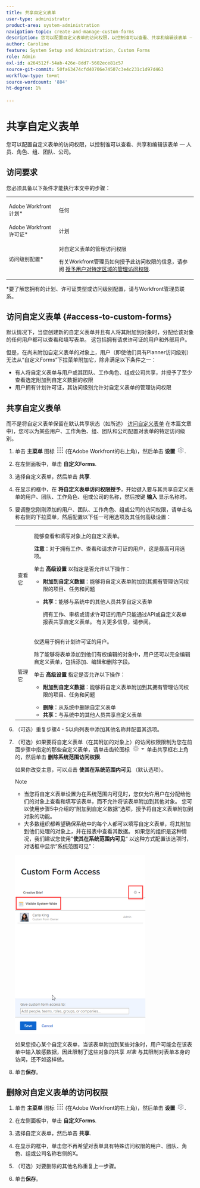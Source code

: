 ```yaml
---
title: 共享自定义表单
user-type: administrator
product-area: system-administration
navigation-topic: create-and-manage-custom-forms
description: 您可以配置自定义表单的访问权限，以控制谁可以查看、共享和编辑该表单 — 人员、角色、组、团队、公司。
author: Caroline
feature: System Setup and Administration, Custom Forms
role: Admin
exl-id: a264512f-54ab-426e-8dd7-5602ece81c57
source-git-commit: 50fa63474cfd40706e74507c3e4c231c1d97d463
workflow-type: tm+mt
source-wordcount: '884'
ht-degree: 1%

---
```


# 共享自定义表单

您可以配置自定义表单的访问权限，以控制谁可以查看、共享和编辑该表单 — 人员、角色、组、团队、公司。

## 访问要求

您必须具备以下条件才能执行本文中的步骤：

<table style="table-layout:auto"> 
 <col> 
 <col> 
 <tbody> 
  <tr data-mc-conditions=""> 
   <td role="rowheader"> <p>Adobe Workfront计划*</p> </td> 
   <td>任何</td> 
  </tr> 
  <tr> 
   <td role="rowheader">Adobe Workfront许可证*</td> 
   <td>计划</td> 
  </tr> 
  <tr data-mc-conditions=""> 
   <td role="rowheader">访问级别配置*</td> 
   <td> <p>对自定义表单的管理访问权限</p> <p>有关Workfront管理员如何授予此访问权限的信息，请参阅 <a href="../../../administration-and-setup/add-users/configure-and-grant-access/grant-users-admin-access-certain-areas.md" class="MCXref xref" data-mc-variable-override="">授予用户对特定区域的管理访问权限</a>.</p> </td> 
  </tr> 
 </tbody> 
</table>

&#42;要了解您拥有的计划、许可证类型或访问级别配置，请与Workfront管理员联系。

## 访问自定义表单 {#access-to-custom-forms}

默认情况下，当您创建新的自定义表单并且有人将其附加到对象时，分配给该对象的任何用户都可以查看和填写表单。 这包括拥有请求许可证的用户和外部用户。

但是，在尚未附加自定义表单的对象上，用户（即使他们具有Planner访问级别）无法从“自定义Forms”下拉菜单附加它，除非满足以下条件之一：

* 有人将自定义表单与用户或其团队、工作角色、组或公司共享，并授予了至少查看选定附加到自定义数据的权限
* 用户拥有计划许可证，其访问级别允许对自定义表单的管理访问权限

## 共享自定义表单

而不是将自定义表单保留在默认共享状态（如所述） [访问自定义表单](#access-to-custom-forms) 在本篇文章中)，您可以为某些用户、工作角色、组、团队和公司配置对表单的特定访问级别。

1. 单击 **主菜单** 图标 ![](assets/main-menu-icon.png) (在Adobe Workfront的右上角)，然后单击 **设置** ![](assets/gear-icon-settings.png).

1. 在左侧面板中，单击 **自定义Forms**.
1. 选择自定义表单，然后单击 **共享**.
1. 在显示的框中，在 **将自定义表单访问权限授予**，开始键入要与其共享自定义表单的用户、团队、工作角色、组或公司的名称，然后按键 **输入** 显示名称时。
1. 要调整您刚刚添加的用户、团队、工作角色、组或公司的访问权限，请单击名称右侧的下拉菜单，然后配置以下任一可用选项及其任何高级设置：

   <table style="table-layout:auto"> 
    <col> 
    <col> 
    <tbody> 
     <tr> 
      <td role="rowheader">查看它</td> 
      <td> <p>能够查看和填写对象上的自定义表单。</p> <p><b>注意</b>：对于拥有工作、查看和请求许可证的用户，这是最高可用选项。</p> <p>单击 <strong>高级设置</strong> 以指定是否允许以下操作：</p> 
       <ul> 
        <li><strong>附加到自定义数据</strong>：能够将自定义表单附加到其拥有管理访问权限的项目、任务和问题</li> 
        <li> <p><strong>共享</strong>：能够与系统中的其他人员共享自定义表单</p> <p>拥有工作、审核或请求许可证的用户只能通过API或自定义表单报表共享自定义表单。 有关更多信息，请参阅。</p> </li> 
       </ul> </td> 
     </tr> 
     <tr> 
      <td role="rowheader">管理它</td> 
      <td> <p>仅适用于拥有计划许可证的用户。 </p> <p>除了能够将表单添加到他们有权编辑的对象中，用户还可以完全编辑自定义表单，包括添加、编辑和删除字段。</p> <p>单击 <strong>高级设置</strong> 指定是否允许以下操作：</p> 
       <ul> 
        <li> <p><strong>附加到自定义数据</strong>：能够将自定义表单附加到其拥有管理访问权限的项目、任务和问题</p> </li> 
        <li><strong>删除</strong>：从系统中删除自定义表单</li> 
        <li><strong>共享</strong>：与系统中的其他人员共享自定义表单</li> 
       </ul> </td> 
     </tr> 
    </tbody> 
   </table>

1. （可选）重复步骤4 - 5以向列表中添加其他名称并配置其选项。
1. （可选）如果要将自定义表单（在其附加的对象上）的访问权限限制为您在前面步骤中指定的那些自定义表单，请单击齿轮图标 ![](assets/gear-icon-settings-with-dn-arrow.jpg) 单击共享框右上角的，然后单击 **删除系统范围访问权限**.

   如果你改变主意，可以点击 **使其在系统范围内可见** （默认选项）。

   >[!NOTE]
   >
   >* 当您将自定义表单设置为在系统范围内可见时，您仅允许用户在分配给他们的对象上查看和填写该表单，而不允许将该表单附加到其他对象。 您可以使用步骤5中介绍的“附加到自定义数据”选项，授予将自定义表单附加到对象的功能。
   >* 大多数组织都希望确保系统中的每个人都可以填写自定义表单，将其附加到他们处理的对象上，并在报表中查看其数据。 如果您的组织是这种情况，我们建议您使用&quot;**使其在系统范围内可见**“ 以这种方式配置该选项时，对话框中显示“系统范围可见”：
   >   
   >![](assets/visible-system-wide-350x480.png)
   >   
   >如果您担心某个自定义表单，当该表单附加到某些对象时，用户可能会在该表单中输入敏感数据，因此限制了这些对象的共享 *对象* 与其限制对表单本身的访问，还不如这样做。

1. 单击&#x200B;**保存**。

## 删除对自定义表单的访问权限

1. 单击 **主菜单** 图标 ![](assets/main-menu-icon.png) (在Adobe Workfront的右上角)，然后单击 **设置** ![](assets/gear-icon-settings.png).

1. 在左侧面板中，单击 **自定义Forms**.
1. 选择自定义表单，然后单击 **共享**.
1. 在显示的框中，单击您不再希望对表单具有特殊访问权限的用户、团队、角色、组或公司名称右侧的X。
1. （可选）对要删除的其他名称重复上一步骤。
1. 单击&#x200B;**保存**。
